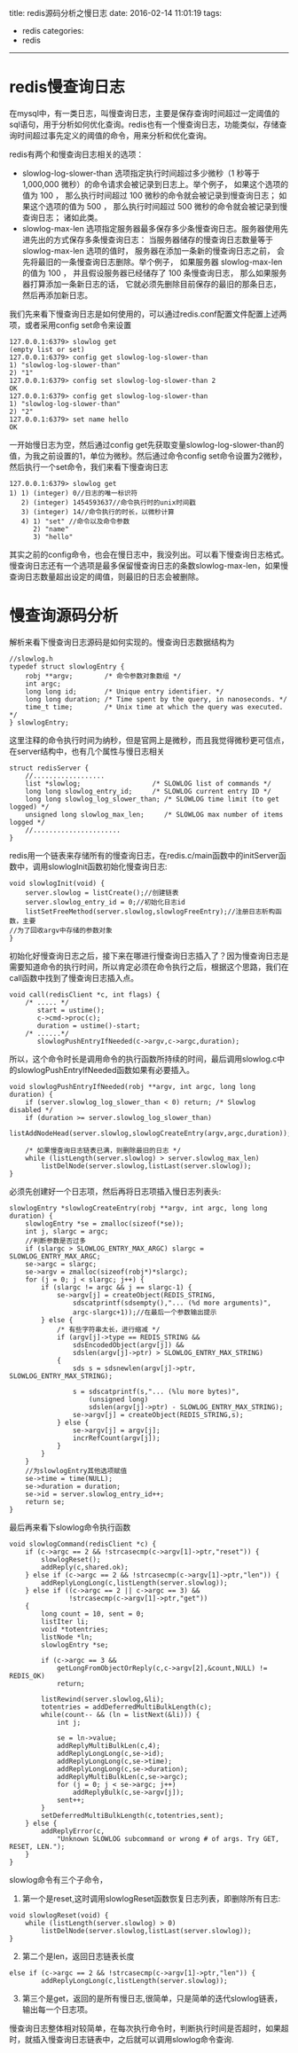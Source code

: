 title: redis源码分析之慢日志
date: 2016-02-14 11:01:19
tags:
- redis
categories:
- redis

---

# redis慢查询日志

在mysql中，有一类日志，叫慢查询日志，主要是保存查询时间超过一定阈值的sql语句，用于分析如何优化查询。redis也有一个慢查询日志，功能类似，存储查询时间超过事先定义的阈值的命令，用来分析和优化查询。

redis有两个和慢查询日志相关的选项：
* slowlog-log-slower-than 选项指定执行时间超过多少微秒（1 秒等于 1,000,000 微秒）的命令请求会被记录到日志上。举个例子， 如果这个选项的值为 100 ， 那么执行时间超过 100 微秒的命令就会被记录到慢查询日志； 如果这个选项的值为 500 ， 那么执行时间超过 500 微秒的命令就会被记录到慢查询日志； 诸如此类。
* slowlog-max-len 选项指定服务器最多保存多少条慢查询日志。服务器使用先进先出的方式保存多条慢查询日志： 当服务器储存的慢查询日志数量等于 slowlog-max-len 选项的值时， 服务器在添加一条新的慢查询日志之前， 会先将最旧的一条慢查询日志删除。举个例子， 如果服务器 slowlog-max-len 的值为 100 ， 并且假设服务器已经储存了 100 条慢查询日志， 那么如果服务器打算添加一条新日志的话， 它就必须先删除目前保存的最旧的那条日志， 然后再添加新日志。

我们先来看下慢查询日志是如何使用的，可以通过redis.conf配置文件配置上述两项，或者采用config set命令来设置
```
127.0.0.1:6379> slowlog get
(empty list or set)
127.0.0.1:6379> config get slowlog-log-slower-than
1) "slowlog-log-slower-than"
2) "1"
127.0.0.1:6379> config set slowlog-log-slower-than 2
OK
127.0.0.1:6379> config get slowlog-log-slower-than
1) "slowlog-log-slower-than"
2) "2"
127.0.0.1:6379> set name hello
OK
```
一开始慢日志为空，然后通过config get先获取变量slowlog-log-slower-than的值，为我之前设置的1，单位为微秒。然后通过命令config set命令设置为2微秒，然后执行一个set命令，我们来看下慢查询日志
```
127.0.0.1:6379> slowlog get
1) 1) (integer) 0//日志的唯一标识符
   2) (integer) 1454593637//命令执行时的unix时间戳
   3) (integer) 14//命令执行的时长，以微秒计算
   4) 1) "set" //命令以及命令参数
      2) "name"
      3) "hello"
```
其实之前的config命令，也会在慢日志中，我没列出。可以看下慢查询日志格式。慢查询日志还有一个选项是最多保留慢查询日志的条数slowlog-max-len，如果慢查询日志数量超出设定的阈值，则最旧的日志会被删除。

# 慢查询源码分析

解析来看下慢查询日志源码是如何实现的。慢查询日志数据结构为
```
//slowlog.h
typedef struct slowlogEntry {
    robj **argv;        /* 命令参数对象数组 */
    int argc;
    long long id;       /* Unique entry identifier. */
    long long duration; /* Time spent by the query, in nanoseconds. */
    time_t time;        /* Unix time at which the query was executed. */
} slowlogEntry;
```
这里注释的命令执行时间为纳秒，但是官网上是微秒，而且我觉得微秒更可信点，在server结构中，也有几个属性与慢日志相关
```
struct redisServer {
    //..................
    list *slowlog;                  /* SLOWLOG list of commands */
    long long slowlog_entry_id;     /* SLOWLOG current entry ID */
    long long slowlog_log_slower_than; /* SLOWLOG time limit (to get logged) */
    unsigned long slowlog_max_len;     /* SLOWLOG max number of items logged */
    //......................
}
```
redis用一个链表来存储所有的慢查询日志，在redis.c/main函数中的initServer函数中，调用slowlogInit函数初始化慢查询日志:
```
void slowlogInit(void) {
    server.slowlog = listCreate();//创建链表
    server.slowlog_entry_id = 0;//初始化日志id
    listSetFreeMethod(server.slowlog,slowlogFreeEntry);//注册日志析构函数，主要
//为了回收argv中存储的参数对象
}
```
初始化好慢查询日志之后，接下来在哪进行慢查询日志插入了？因为慢查询日志是需要知道命令的执行时间，所以肯定必须在命令执行之后，根据这个思路，我们在call函数中找到了慢查询日志插入点。
```
void call(redisClient *c, int flags) {
    /* ..... */
       start = ustime();
       c->cmd->proc(c);
       duration = ustime()-start;
    /* ......*/
       slowlogPushEntryIfNeeded(c->argv,c->argc,duration);
```
所以，这个命令时长是调用命令的执行函数所持续的时间，最后调用slowlog.c中的slowlogPushEntryIfNeeded函数如果有必要插入。
```
void slowlogPushEntryIfNeeded(robj **argv, int argc, long long duration) {
    if (server.slowlog_log_slower_than < 0) return; /* Slowlog disabled */
    if (duration >= server.slowlog_log_slower_than)
        listAddNodeHead(server.slowlog,slowlogCreateEntry(argv,argc,duration));

    /* 如果慢查询日志链表已满，则删除最旧的日志 */
    while (listLength(server.slowlog) > server.slowlog_max_len)
        listDelNode(server.slowlog,listLast(server.slowlog));
}
```
必须先创建好一个日志项，然后再将日志项插入慢日志列表头:
```
slowlogEntry *slowlogCreateEntry(robj **argv, int argc, long long duration) {
    slowlogEntry *se = zmalloc(sizeof(*se));
    int j, slargc = argc;
    //判断参数是否过多
    if (slargc > SLOWLOG_ENTRY_MAX_ARGC) slargc = SLOWLOG_ENTRY_MAX_ARGC;
    se->argc = slargc;
    se->argv = zmalloc(sizeof(robj*)*slargc);
    for (j = 0; j < slargc; j++) {
        if (slargc != argc && j == slargc-1) {
            se->argv[j] = createObject(REDIS_STRING,
                sdscatprintf(sdsempty(),"... (%d more arguments)",
                argc-slargc+1));//在最后一个参数输出提示
        } else {
            /* 有些字符串太长，进行缩减 */
            if (argv[j]->type == REDIS_STRING &&
                sdsEncodedObject(argv[j]) &&
                sdslen(argv[j]->ptr) > SLOWLOG_ENTRY_MAX_STRING)
            {
                sds s = sdsnewlen(argv[j]->ptr, SLOWLOG_ENTRY_MAX_STRING);

                s = sdscatprintf(s,"... (%lu more bytes)",
                    (unsigned long)
                    sdslen(argv[j]->ptr) - SLOWLOG_ENTRY_MAX_STRING);
                se->argv[j] = createObject(REDIS_STRING,s);
            } else {
                se->argv[j] = argv[j];
                incrRefCount(argv[j]);
            }
        }
    }
    //为slowlogEntry其他选项赋值
    se->time = time(NULL);
    se->duration = duration;
    se->id = server.slowlog_entry_id++;
    return se;
}
```

最后再来看下slowlog命令执行函数
```
void slowlogCommand(redisClient *c) {
    if (c->argc == 2 && !strcasecmp(c->argv[1]->ptr,"reset")) {
        slowlogReset();
        addReply(c,shared.ok);
    } else if (c->argc == 2 && !strcasecmp(c->argv[1]->ptr,"len")) {
        addReplyLongLong(c,listLength(server.slowlog));
    } else if ((c->argc == 2 || c->argc == 3) &&
               !strcasecmp(c->argv[1]->ptr,"get"))
    {
        long count = 10, sent = 0;
        listIter li;
        void *totentries;
        listNode *ln;
        slowlogEntry *se;

        if (c->argc == 3 &&
            getLongFromObjectOrReply(c,c->argv[2],&count,NULL) != REDIS_OK)
            return;

        listRewind(server.slowlog,&li);
        totentries = addDeferredMultiBulkLength(c);
        while(count-- && (ln = listNext(&li))) {
            int j;

            se = ln->value;
            addReplyMultiBulkLen(c,4);
            addReplyLongLong(c,se->id);
            addReplyLongLong(c,se->time);
            addReplyLongLong(c,se->duration);
            addReplyMultiBulkLen(c,se->argc);
            for (j = 0; j < se->argc; j++)
                addReplyBulk(c,se->argv[j]);
            sent++;
        }
        setDeferredMultiBulkLength(c,totentries,sent);
    } else {
        addReplyError(c,
            "Unknown SLOWLOG subcommand or wrong # of args. Try GET, RESET, LEN.");
    }
}
```
slowlog命令有三个子命令，
1. 第一个是reset,这时调用slowlogReset函数恢复日志列表，即删除所有日志:
```
void slowlogReset(void) {
    while (listLength(server.slowlog) > 0)
        listDelNode(server.slowlog,listLast(server.slowlog));
}
```
2. 第二个是len，返回日志链表长度
```
else if (c->argc == 2 && !strcasecmp(c->argv[1]->ptr,"len")) {
        addReplyLongLong(c,listLength(server.slowlog));
```
3. 第三个是get，返回的是所有慢日志,很简单，只是简单的迭代slowlog链表，输出每一个日志项。

慢查询日志整体相对较简单，在每次执行命令时，判断执行时间是否超时，如果超时，就插入慢查询日志链表中，之后就可以调用slowlog命令查询.
